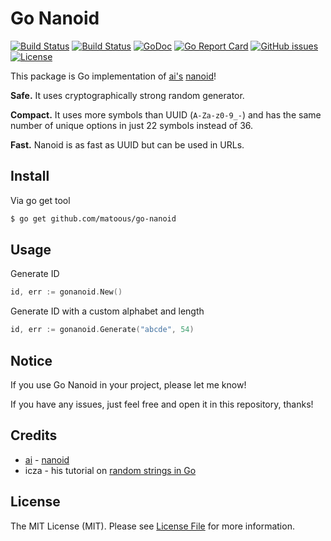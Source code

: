 # Go Nanoid

[![Build Status](https://github.com/matoous/go-nanoid/workflows/Tests/badge.svg)](https://github.com/matoous/go-nanoid/actions) 
[![Build Status](https://github.com/matoous/go-nanoid/workflows/Lint/badge.svg)](https://github.com/matoous/go-nanoid/actions) 
[![GoDoc](https://godoc.org/github.com/matoous/go-nanoid?status.svg)](https://godoc.org/github.com/matoous/go-nanoid)
[![Go Report Card](https://goreportcard.com/badge/github.com/matoous/go-nanoid)](https://goreportcard.com/report/github.com/matoous/go-nanoid)
[![GitHub issues](https://img.shields.io/github/issues/matoous/go-nanoid.svg)](https://github.com/matoous/go-nanoid/issues)
[![License](https://img.shields.io/badge/license-MIT%20License-blue.svg)](https://github.com/matoous/go-nanoid/LICENSE)


This package is Go implementation of [ai's](https://github.com/ai) [nanoid](https://github.com/ai/nanoid)!

**Safe.** It uses cryptographically strong random generator.

**Compact.** It uses more symbols than UUID (`A-Za-z0-9_-`)
and has the same number of unique options in just 22 symbols instead of 36.

**Fast.** Nanoid is as fast as UUID but can be used in URLs.

## Install

Via go get tool

``` bash
$ go get github.com/matoous/go-nanoid
```

## Usage

Generate ID

``` go
id, err := gonanoid.New()
```

Generate ID with a custom alphabet and length

``` go
id, err := gonanoid.Generate("abcde", 54)
```

## Notice

If you use Go Nanoid in your project, please let me know!

If you have any issues, just feel free and open it in this repository, thanks!

## Credits

- [ai](https://github.com/ai) - [nanoid](https://github.com/ai/nanoid)
- icza - his tutorial on [random strings in Go](https://stackoverflow.com/questions/22892120/how-to-generate-a-random-string-of-a-fixed-length-in-golang)

## License

The MIT License (MIT). Please see [License File](LICENSE.md) for more information.
